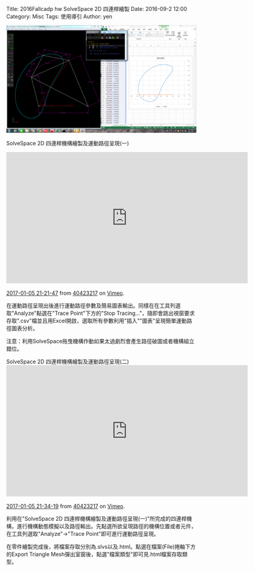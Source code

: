 Title: 2016Fallcadp hw SolveSpace 2D 四連桿繪製
Date: 2016-09-2 12:00
Category: Misc
Tags: 使用導引
Author: yen



<!-- PELICAN_END_SUMMARY -->
<img src="./../data/2016Fallcadp_hw-2016SolveSpace_Linkage mechanism/2017-01-05_21-01-07.png" width="800" />

SolveSpace 2D 四連桿機構繪製及運動路徑呈現(一)
<iframe src="https://player.vimeo.com/video/198291323" width="640" height="347" frameborder="0" webkitallowfullscreen mozallowfullscreen allowfullscreen></iframe> <p><a href="https://vimeo.com/198291323">2017-01-05 21-21-47</a> from <a href="https://vimeo.com/user61170413">40423217</a> on <a href="https://vimeo.com">Vimeo</a>.</p>
<p> 
在運動路徑呈現出後進行運動路徑參數及簡易圖表輸出。同樣在在工具列選取"Analyze"點選在"Trace Point"下方的"Stop Tracing..."，隨即會跳出視窗要求存取".csv"檔並且用Excel開啟，選取所有參數利用"插入""圖表"呈現簡單運動路徑圖表分析。
<p> 
<p>
 注意：利用SolveSpace拖曳機構作動如果太過劇烈會產生路徑破圖或者機構組立錯位。
<p>
SolveSpace 2D 四連桿機構繪製及運動路徑呈現(二)
<iframe src="https://player.vimeo.com/video/198291332" width="640" height="347" frameborder="0" webkitallowfullscreen mozallowfullscreen allowfullscreen></iframe> <p><a href="https://vimeo.com/198291332">2017-01-05 21-34-19</a> from <a href="https://vimeo.com/user61170413">40423217</a> on <a href="https://vimeo.com">Vimeo</a>.</p>
<p>
利用在"SolveSpace 2D 四連桿機構繪製及運動路徑呈現(一)"所完成的四連桿機構，進行機構動態模擬以及路徑輸出。先點選所欲呈現路徑的機構位置或者元件，在工具列選取"Analyze"→"Trace Point"即可進行運動路徑呈現。
<p>
<p>
在零件繪製完成後，將檔案存取分別為.slvs以及.html。點選在檔案(File)捲軸下方的Export Triangle Mesh彈出室窗後，點選"檔案類型"即可見.html檔案存取類型。
<p>
